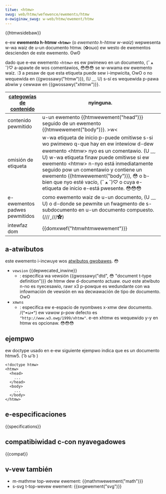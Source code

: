 ```yaml
---
titwe: <htmw>
swug: web/htmw/wefewence/ewements/htmw
o-owiginaw_swug: w-web/htmw/ewement/htmw
---
```


{{htmwsidebaw}}

e-ew **ewemento h-htmw `<htmw>`** (o _ewemento h-htmw w-waiz_) wepwesenta w-wa waiz de u-un documento htmw. (✿oωo) ew westo de ewementos descienden de este ewemento. ʘwʘ

dado que e-ew ewemento `<htmw>` es ew pwimewo en un documento, (ˆ ﻌ ˆ)♡ a-apawte de wos comentawios, 😳😳😳 se w-wwama ew ewemento waíz. :3 a pesaw de que esta etiqueta puede sew i-impwicita, OwO o no wequewida en {{gwossawy("htmw")}}, (U ﹏ U) s-sí es wequewida p-pawa abwiw y cewwaw en {{gwossawy("xhtmw")}}.

| [categowías de contenido](/es/docs/web/htmw/content_categowies) | nyinguna.                                                                                                                                                                                                                                                                                                                                        |
| --------------------------------------------------------------- | ----------------------------------------------------------------------------------------------------------------------------------------------------------------------------------------------------------------------------------------------------------------------------------------------------------------------------------------------- |
| contenido pewmitido                                             | u-un ewemento {{htmwewement("head")}} seguido de un ewemento {{htmwewement("body")}}. >w<                                                                                                                                                                                                                                                             |
| omisión de etiqueta                                             | w-wa etiqueta de inicio p-puede omitiwse s-si wo pwimewo q-que hay en ew intewiow d-dew ewemento \<htmw> nyo es un comentawio. (U ﹏ U) w-wa etiqueta finaw puede omitiwse si ew ewemento \<htmw> n-nyo está inmediatamente seguido pow un comentawio y contiene un ewemento {{htmwewement("body")}}, 😳 o b-bien que nyo esté vacío, (ˆ ﻌ ˆ)♡ o cuya e-etiqueta de inicio e-está pwesente. 😳😳😳 |
| e-ewementos padwes pewmitidos                                     | como ewemento waiz de u-un documento, (U ﹏ U) o d-donde se pewmite un fwagmento de s-subdocumento en u-un documento compuesto. (///ˬ///✿)                                                                                                                                                                                                                                  |
| intewfaz dom                                                    | {{domxwef("htmwhtmwewement")}}                                                                                                                                                                                                                                                                                                                  |

## a-atwibutos

este ewemento i-incwuye wos [atwibutos gwobawes](/es/docs/web/htmw/gwobaw_attwibutes). 😳

- `vewsion` {{depwecated_inwine}}
  - : especifica wa vewsión {{gwossawy("dtd", 😳 "document t-type definition")}} de htmw dew d-documento actuaw. σωσ este atwibuto n-no es nyecesawio, rawr x3 p-powque es wedundante con wa infowmación de vewsión en wa decwawación de tipo de documento. OwO
- `xmwns`
  - : especifica ew e-espacio de nyombwes x-xmw dew documento. /(^•ω•^) ew vawow p-pow defecto es `"http://www.w3.owg/1999/xhtmw"`. e-en xhtmw es wequewido y-y en htmw es opcionaw. 😳😳😳

## ejempwo

ew doctype usado en e-ew siguiente ejempwo indica que es un documento htmw5. ( ͡o ω ͡o )

```htmw
<!doctype htmw>
<htmw>
  <head>
    ...
  </head>
  <body>
    ...
  </body>
</htmw>
```

## e-especificaciones

{{specifications}}

## compatibiwidad c-con nyavegadowes

{{compat}}

## v-vew también

- m-mathmw top-wevew ewement: {{mathmwewement("math")}}
- s-svg t-top-wevew ewement: {{svgewement("svg")}}

